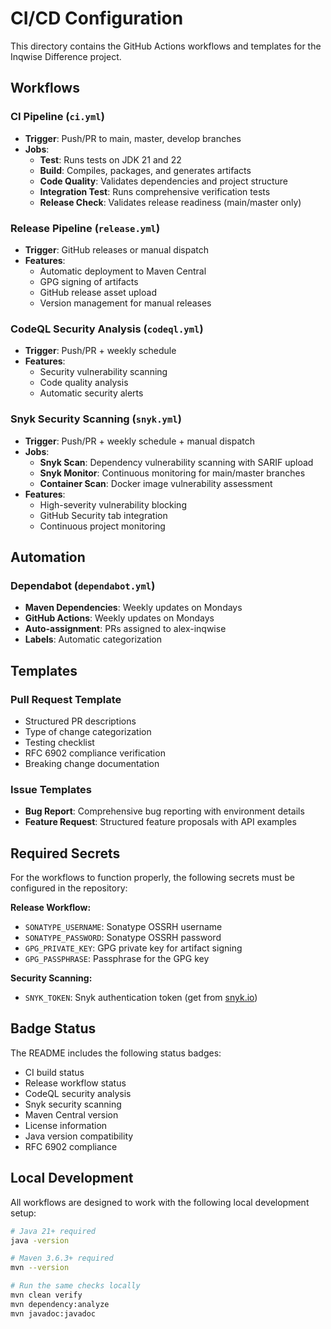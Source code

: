 # CI/CD Configuration

This directory contains the GitHub Actions workflows and templates for the Inqwise Difference project.

## Workflows

### CI Pipeline (`ci.yml`)
- **Trigger**: Push/PR to main, master, develop branches
- **Jobs**:
  - **Test**: Runs tests on JDK 21 and 22
  - **Build**: Compiles, packages, and generates artifacts
  - **Code Quality**: Validates dependencies and project structure
  - **Integration Test**: Runs comprehensive verification tests
  - **Release Check**: Validates release readiness (main/master only)

### Release Pipeline (`release.yml`)
- **Trigger**: GitHub releases or manual dispatch
- **Features**:
  - Automatic deployment to Maven Central
  - GPG signing of artifacts
  - GitHub release asset upload
  - Version management for manual releases

### CodeQL Security Analysis (`codeql.yml`)
- **Trigger**: Push/PR + weekly schedule
- **Features**:
  - Security vulnerability scanning
  - Code quality analysis
  - Automatic security alerts

### Snyk Security Scanning (`snyk.yml`)
- **Trigger**: Push/PR + weekly schedule + manual dispatch
- **Jobs**:
  - **Snyk Scan**: Dependency vulnerability scanning with SARIF upload
  - **Snyk Monitor**: Continuous monitoring for main/master branches
  - **Container Scan**: Docker image vulnerability assessment
- **Features**:
  - High-severity vulnerability blocking
  - GitHub Security tab integration
  - Continuous project monitoring

## Automation

### Dependabot (`dependabot.yml`)
- **Maven Dependencies**: Weekly updates on Mondays
- **GitHub Actions**: Weekly updates on Mondays
- **Auto-assignment**: PRs assigned to alex-inqwise
- **Labels**: Automatic categorization

## Templates

### Pull Request Template
- Structured PR descriptions
- Type of change categorization
- Testing checklist
- RFC 6902 compliance verification
- Breaking change documentation

### Issue Templates
- **Bug Report**: Comprehensive bug reporting with environment details
- **Feature Request**: Structured feature proposals with API examples

## Required Secrets

For the workflows to function properly, the following secrets must be configured in the repository:

**Release Workflow:**
- `SONATYPE_USERNAME`: Sonatype OSSRH username
- `SONATYPE_PASSWORD`: Sonatype OSSRH password
- `GPG_PRIVATE_KEY`: GPG private key for artifact signing
- `GPG_PASSPHRASE`: Passphrase for the GPG key

**Security Scanning:**
- `SNYK_TOKEN`: Snyk authentication token (get from [snyk.io](https://snyk.io))

## Badge Status

The README includes the following status badges:
- CI build status
- Release workflow status
- CodeQL security analysis
- Snyk security scanning
- Maven Central version
- License information
- Java version compatibility
- RFC 6902 compliance

## Local Development

All workflows are designed to work with the following local development setup:

```bash
# Java 21+ required
java -version

# Maven 3.6.3+ required
mvn --version

# Run the same checks locally
mvn clean verify
mvn dependency:analyze
mvn javadoc:javadoc
```